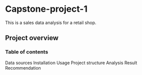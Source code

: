 # Capstone-project-1
This is a sales data analysis for a retail shop.

## Project overview 

### Table of contents 
Data sources 
Installation 
Usage
Project structure 
Analysis 
Result 
Recommendation 
